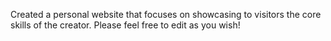 Created a personal website that focuses on showcasing to visitors the core skills of the creator. Please feel free to edit as you wish!
